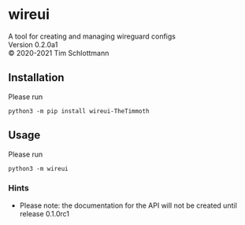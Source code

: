 # wireui

A tool for creating and managing wireguard configs  
Version 0.2.0a1  
&copy; 2020-2021 Tim Schlottmann  

## Installation

Please run
```
python3 -m pip install wireui-TheTimmoth
```

## Usage

Please run
```
python3 -m wireui
```

### Hints

* Please note: the documentation for the API will not be created until release 0.1.0rc1
